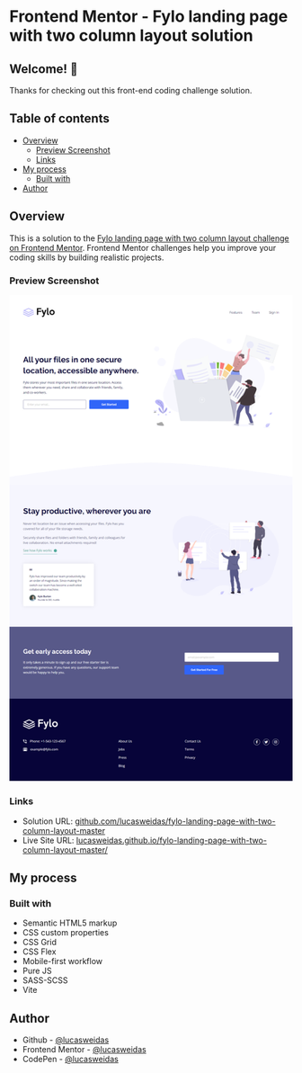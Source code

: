 # Frontend Mentor - Fylo landing page with two column layout solution

## Welcome! 👋

Thanks for checking out this front-end coding challenge solution.

## Table of contents

- [Overview](#overview)
  - [Preview Screenshot](#preview-screenshot)
  - [Links](#links)
- [My process](#my-process)
  - [Built with](#built-with)
- [Author](#author)

## Overview

This is a solution to the [Fylo landing page with two column layout challenge on Frontend Mentor](https://www.frontendmentor.io/challenges/fylo-landing-page-with-two-column-layout-5ca5ef041e82137ec91a50f5). Frontend Mentor challenges help you improve your coding skills by building realistic projects.

### Preview Screenshot

![Preview for the Fylo landing page with two column layout](./preview/desktop-preview.png)

### Links

- Solution URL: [github.com/lucasweidas/fylo-landing-page-with-two-column-layout-master](https://github.com/lucasweidas/fylo-landing-page-with-two-column-layout-master)
- Live Site URL: [lucasweidas.github.io/fylo-landing-page-with-two-column-layout-master/](https://lucasweidas.github.io/fylo-landing-page-with-two-column-layout-master/)

## My process

### Built with

- Semantic HTML5 markup
- CSS custom properties
- CSS Grid
- CSS Flex
- Mobile-first workflow
- Pure JS
- SASS-SCSS
- Vite

## Author

- Github - [@lucasweidas](https://github.com/LucasWeidas)
- Frontend Mentor - [@lucasweidas](https://www.frontendmentor.io/profile/lucasweidas)
- CodePen - [@lucasweidas](https://codepen.io/lucasweidas)
